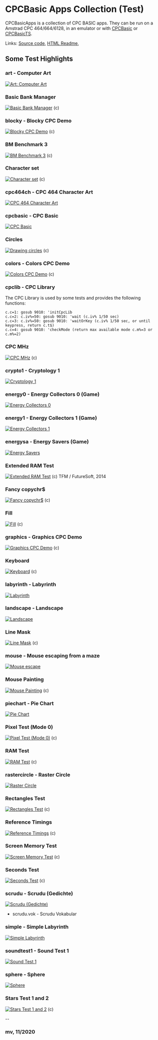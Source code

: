 # CPCBasic Apps Collection (Test)

CPCBasicApps is a collection of CPC BASIC apps.
They can be run on a Amstrad CPC 464/664/6128, in an emulator or with
[CPCBasic](https://benchmarko.github.io/CPCBasic/) or [CPCBasicTS](https://benchmarko.github.io/CPCBasicTS/).

Links:
[Source code](https://github.com/benchmarko/CPCBasicApps/),
[HTML Readme](https://github.com/benchmarko/CPCBasicApps/#readme),

## Some Test Highlights

### art - Computer Art

[![Art: Computer Art](./img/art.png)](https://benchmarko.github.io/CPCBasic/index.html?database=apps&example=test/art)

### Basic Bank Manager

[![Basic Bank Manager](./img/basbankm.png)](https://benchmarko.github.io/CPCBasic/index.html?database=apps&example=test/basbankm) (c)

### blocky - Blocky CPC Demo

[![Blocky CPC Demo](./img/blocky.png)](https://benchmarko.github.io/CPCBasic/index.html?database=apps&example=test/blocky) (c)

### BM Benchmark 3

[![BM Benchmark 3](./img/bmbench3.png)](https://benchmarko.github.io/CPCBasic/index.html?database=apps&example=test/bmbench3) (c)

### Character set

[![Character set](./img/charset.png)](https://benchmarko.github.io/CPCBasic/index.html?database=apps&example=test/charset) (c)

### cpc464ch - CPC 464 Character Art

[![CPC 464 Character Art](./img/cpc464ch.png)](https://benchmarko.github.io/CPCBasic/index.html?database=apps&example=test/cpc464ch)

### cpcbasic - CPC Basic

[![CPC Basic](./img/cpcbasic.png)](https://benchmarko.github.io/CPCBasic/index.html?database=apps&example=test/cpcbasic)

### Circles

[![Drawing circles](./img/circles.png)](https://benchmarko.github.io/CPCBasic/index.html?database=apps&example=test/circles) (c)

### colors - Colors CPC Demo

[![Colors CPC Demo](./img/colors.png)](https://benchmarko.github.io/CPCBasic/index.html?database=apps&example=test/colors) (c)

### cpclib - CPC Library

The CPC Library is used by some tests and provides the following functions:

```basic
c.c=1: gosub 9010: 'initCpcLib
c.c=2: c.iv%=50: gosub 9010: 'wait (c.iv% 1/50 sec)
c.c=3: c.iv%=50: gosub 9010: 'waitOrKey (c.iv% 1/50 sec, or until keypress, return c.t$)
c.c=4: gosub 9010: 'checkMode (return max available mode c.m%=3 or c.m%=2)
```

### CPC MHz

[![CPC MHz](./img/cpcmhz.png)](https://benchmarko.github.io/CPCBasic/index.html?database=apps&example=test/cpcmhz) (c)

### crypto1 - Cryptology 1

[![Cryptology 1](./img/crypto1.png)](https://benchmarko.github.io/CPCBasic/index.html?database=apps&example=test/crypto1)

### energy0 - Energy Collectors 0 (Game)

[![Energy Collectors 0](./img/energy0.png)](https://benchmarko.github.io/CPCBasic/index.html?database=apps&example=games/energy0)

### energy1 - Energy Collectors 1 (Game)

[![Energy Collectors 1](./img/energy1.png)](https://benchmarko.github.io/CPCBasic/index.html?database=apps&example=games/energy1)

### energysa - Energy Savers (Game)

[![Energy Savers](./img/energysa.png)](https://benchmarko.github.io/CPCBasic/index.html?database=apps&example=games/energysa)

### Extended RAM Test

[![Extended RAM Test](./img/eramtst.png)](https://benchmarko.github.io/CPCBasic/index.html?database=apps&example=test/eramtst) (c) TFM / FutureSoft, 2014

### Fancy copychr$

[![Fancy copychr$](./img/fancy.png)](https://benchmarko.github.io/CPCBasic/index.html?database=apps&example=test/fancy) (c)

### Fill

[![Fill](./img/fill.png)](https://benchmarko.github.io/CPCBasic/index.html?database=apps&example=test/fill) (c)

### graphics - Graphics CPC Demo

[![Graphics CPC Demo](./img/graphics.png)](https://benchmarko.github.io/CPCBasic/index.html?database=apps&example=test/graphics) (c)

### Keyboard

[![Keyboard](./img/keyboard.png)](https://benchmarko.github.io/CPCBasic/index.html?database=apps&example=test/keyboard) (c)

### labyrinth - Labyrinth

[![Labyrinth](./img/labyrinth.png)](https://benchmarko.github.io/CPCBasic/index.html?database=apps&example=test/labyrinth)

### landscape - Landscape

[![Landscape](./img/landscape.png)](https://benchmarko.github.io/CPCBasic/index.html?database=apps&example=test/landscape)

### Line Mask

[![Line Mask](./img/linemask.png)](https://benchmarko.github.io/CPCBasic/index.html?database=apps&example=test/linemask) (c)

### mouse - Mouse escaping from a maze

[![Mouse escape](./img/mouse.png)](https://benchmarko.github.io/CPCBasic/index.html?database=apps&example=test/mouse)

### Mouse Painting

[![Mouse Painting](./img/mousepa.png)](https://benchmarko.github.io/CPCBasic/index.html?database=apps&example=test/mousepa) (c)

### piechart - Pie Chart

[![Pie Chart](./img/piechart.png)](https://benchmarko.github.io/CPCBasic/index.html?database=apps&example=test/piechart)

### Pixel Test (Mode 0)

[![Pixel Test (Mode 0)](./img/pixeltst.png)](https://benchmarko.github.io/CPCBasic/index.html?database=apps&example=test/pixeltst) (c)

### RAM Test

[![RAM Test](./img/ramtest.png)](https://benchmarko.github.io/CPCBasic/index.html?database=apps&example=test/ramtest) (c)

### rastercircle - Raster Circle

[![Raster Circle](./img/rastercircle.png)](https://benchmarko.github.io/CPCBasic/index.html?database=apps&example=test/rastercircle)

### Rectangles Test

[![Rectangles Test](./img/rectangles.png)](https://benchmarko.github.io/CPCBasic/index.html?database=apps&example=test/rectangles) (c)

### Reference Timings

[![Reference Timings](./img/reftime.png)](https://benchmarko.github.io/CPCBasic/index.html?database=apps&example=test/reftime) (c)

### Screen Memory Test

[![Screen Memory Test](./img/scrtest.png)](https://benchmarko.github.io/CPCBasic/index.html?database=apps&example=test/scrtest) (c)

### Seconds Test

[![Seconds Test](./img/seconds.png)](https://benchmarko.github.io/CPCBasic/index.html?database=apps&example=test/seconds) (c)

### scrudu - Scrudu (Gedichte)

[![Scrudu (Gedichte)](./img/scrudu.png)](https://benchmarko.github.io/CPCBasic/index.html?database=apps&example=test/scrudu)

- scrudu.vok - Scrudu Vokabular

### simple - Simple Labyrinth

[![Simple Labyrinth](./img/simple.png)](https://benchmarko.github.io/CPCBasic/index.html?database=apps&example=test/simple)

### soundtest1 - Sound Test 1

[![Sound Test 1](./img/soundtest1.png)](https://benchmarko.github.io/CPCBasic/index.html?database=apps&example=test/soundtest1)

### sphere - Sphere

[![Sphere](./img/sphere.png)](https://benchmarko.github.io/CPCBasic/index.html?database=apps&example=test/sphere)

### Stars Test 1 and 2

[![Stars Test 1 and 2](./img/stars.png)](https://benchmarko.github.io/CPCBasic/index.html?database=apps&example=test/stars) (c)

--

### **mv, 11/2020**

